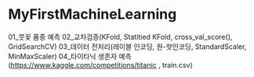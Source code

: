# MyFirstMachineLearning
01_붓꽃 품종 예측
02_교차검증(KFold, Statitied KFold, cross_val_score(), GridSearchCV)
03_데이터 전처리(레이블 인코딩, 원-핫인코딩, StandardScaler, MinMaxScaler)
04_타이타닉 생존자 예측 (https://www.kaggle.com/competitions/titanic , train.csv)
